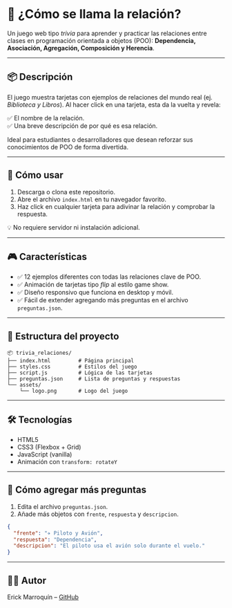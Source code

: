 # 🎯 ¿Cómo se llama la relación?

Un juego web tipo *trivia* para aprender y practicar las relaciones entre clases en programación orientada a objetos (POO): **Dependencia, Asociación, Agregación, Composición y Herencia**.

---

## 📦 Descripción

El juego muestra tarjetas con ejemplos de relaciones del mundo real (ej. *Biblioteca y Libros*). Al hacer click en una tarjeta, esta da la vuelta y revela:

✅ El nombre de la relación.  
✅ Una breve descripción de por qué es esa relación.

Ideal para estudiantes o desarrolladores que desean reforzar sus conocimientos de POO de forma divertida.

---

## 🚀 Cómo usar

1. Descarga o clona este repositorio.
2. Abre el archivo `index.html` en tu navegador favorito.
3. Haz click en cualquier tarjeta para adivinar la relación y comprobar la respuesta.

💡 No requiere servidor ni instalación adicional.

---

## 🎮 Características

- ✅ 12 ejemplos diferentes con todas las relaciones clave de POO.
- ✅ Animación de tarjetas tipo *flip* al estilo game show.
- ✅ Diseño responsivo que funciona en desktop y móvil.
- ✅ Fácil de extender agregando más preguntas en el archivo `preguntas.json`.

---

## 📂 Estructura del proyecto

```
📦 trivia_relaciones/
├── index.html         # Página principal
├── styles.css         # Estilos del juego
├── script.js          # Lógica de las tarjetas
├── preguntas.json     # Lista de preguntas y respuestas
└── assets/
    └── logo.png       # Logo del juego
```

---

## 🛠️ Tecnologías

- HTML5
- CSS3 (Flexbox + Grid)
- JavaScript (vanilla)
- Animación con `transform: rotateY`

---

## 📖 Cómo agregar más preguntas

1. Edita el archivo `preguntas.json`.
2. Añade más objetos con `frente`, `respuesta` y `descripcion`.

```json
{
  "frente": "✈️ Piloto y Avión",
  "respuesta": "Dependencia",
  "descripcion": "El piloto usa el avión solo durante el vuelo."
}
```

---

## 👨‍💻 Autor

Erick Marroquín – [GitHub](https://github.com/menene)